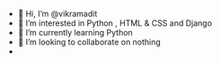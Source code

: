 - 👋 Hi, I’m @vikramadit
- 👀 I’m interested in Python , HTML & CSS and Django
- 🌱 I’m currently learning Python
- 💞️ I’m looking to collaborate on nothing
- 

<!---
vikramadit/vikramadit is a ✨ special ✨ repository because its `README.md` (this file) appears on your GitHub profile.
You can click the Preview link to take a look at your changes.
--->
